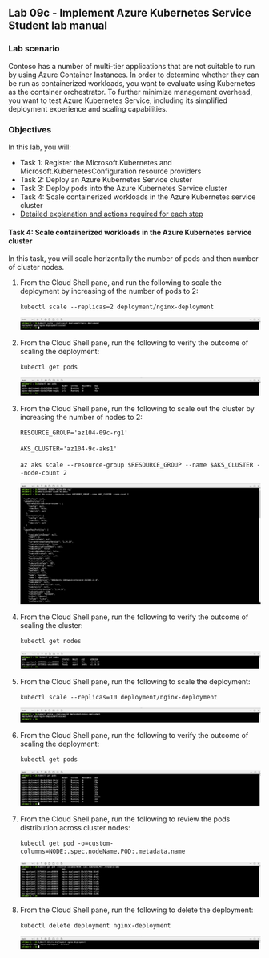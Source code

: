 ## Lab 09c - Implement Azure Kubernetes Service <br /> Student lab manual

### Lab scenario  
Contoso has a number of multi-tier applications that are not suitable to run by using Azure Container Instances. In order to determine whether they can be run as containerized workloads, you want to evaluate using Kubernetes as the container orchestrator. To further minimize management overhead, you want to test Azure Kubernetes Service, including its simplified deployment experience and scaling capabilities.

### Objectives  
In this lab, you will:
* Task 1: Register the Microsoft.Kubernetes and Microsoft.KubernetesConfiguration resource providers  
* Task 2: Deploy an Azure Kubernetes Service cluster  
* Task 3: Deploy pods into the Azure Kubernetes Service cluster  
* Task 4: Scale containerized workloads in the Azure Kubernetes service cluster  
* [Detailed explanation and actions required for each step](https://microsoftlearning.github.io/AZ-104-MicrosoftAzureAdministrator/Instructions/Labs/LAB_09c-Implement_Azure_Kubernetes_Service.html)  

#### Task 4: Scale containerized workloads in the Azure Kubernetes service cluster  
In this task, you will scale horizontally the number of pods and then number of cluster nodes.

1. From the Cloud Shell pane, and run the following to scale the deployment by increasing of the number of pods to 2:  
    
    ```shell
    kubectl scale --replicas=2 deployment/nginx-deployment
    ```  

    ![step1](./assets/t4_s1.png)

2. From the Cloud Shell pane, run the following to verify the outcome of scaling the deployment:  
    
    ```shell
    kubectl get pods
    ```  

    ![step2](./assets/t4_s2.png)  

3. From the Cloud Shell pane, run the following to scale out the cluster by increasing the number of nodes to 2:  
    
    ```shell
    RESOURCE_GROUP='az104-09c-rg1'

    AKS_CLUSTER='az104-9c-aks1'

    az aks scale --resource-group $RESOURCE_GROUP --name $AKS_CLUSTER --node-count 2
    ```  

    ![step3](./assets/t4_s3.png)  

4. From the Cloud Shell pane, run the following to verify the outcome of scaling the cluster:  
    
    ```shell
    kubectl get nodes
    ```  

    ![step4](./assets/t4_s4.png)  

5. From the Cloud Shell pane, run the following to scale the deployment:  
    
    ```shell
    kubectl scale --replicas=10 deployment/nginx-deployment
    ```  

    ![step5](./assets/t4_s5.png)  

6. From the Cloud Shell pane, run the following to verify the outcome of scaling the deployment:  
    
    ```shell
    kubectl get pods
    ```  

    ![step6](./assets/t4_s6.png)  

7. From the Cloud Shell pane, run the following to review the pods distribution across cluster nodes:  
    
    ```shell
    kubectl get pod -o=custom-columns=NODE:.spec.nodeName,POD:.metadata.name
    ```  

    ![step7](./assets/t4_s7.png)  

8. From the Cloud Shell pane, run the following to delete the deployment:  
    
    ```shell
    kubectl delete deployment nginx-deployment
    ```  

    ![step8](./assets/t4_s8.png)  

